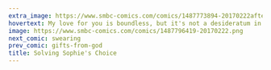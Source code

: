 ```yaml
---
extra_image: https://www.smbc-comics.com/comics/1487773894-20170222after (1).png
hovertext: My love for you is boundless, but it's not a desideratum in this context.
image: https://www.smbc-comics.com/comics/1487796419-20170222.png
next_comic: swearing
prev_comic: gifts-from-god
title: Solving Sophie's Choice
---
```


